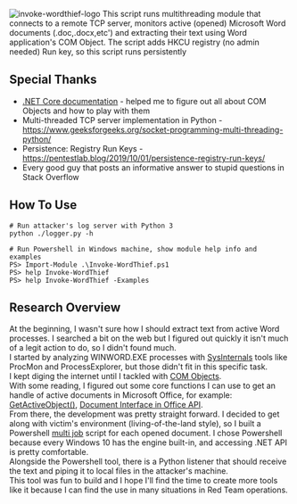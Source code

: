 ![invoke-wordthief-logo](https://user-images.githubusercontent.com/53918129/88349182-ff761900-cd57-11ea-8c44-816844ed76d8.png)
This script runs multithreading module that connects to a remote TCP server,
monitors active (opened) Microsoft Word documents (.doc,.docx,etc') and extracting
their text using Word application's COM Object.
The script adds HKCU registry (no admin needed) Run key, so this script runs persistently
## Special Thanks  
*  [.NET Core documentation](https://docs.microsoft.com/en-us/dotnet/api/?view=netcore-3.1) - helped me to figure out all about COM Objects and how to play with them
* Multi-threaded TCP server implementation in Python - https://www.geeksforgeeks.org/socket-programming-multi-threading-python/
* Persistence: Registry Run Keys - https://pentestlab.blog/2019/10/01/persistence-registry-run-keys/
* Every good guy that posts an informative answer to stupid questions in Stack Overflow
## How To Use
```
# Run attacker's log server with Python 3
python ./logger.py -h

# Run Powershell in Windows machine, show module help info and examples
PS> Import-Module .\Invoke-WordThief.ps1
PS> help Invoke-WordThief
PS> help Invoke-WordThief -Examples
```

## Research Overview
At the beginning, I wasn't sure how I should extract text from active Word processes. I searched a bit on the web but I figured out quickly it isn't much of a legit action to do, so I didn't found much.<br/>I started by analyzing WINWORD.EXE processes with [SysInternals](https://docs.microsoft.com/en-us/sysinternals/) tools like ProcMon and ProcessExplorer, but those didn't fit in this specific task.<br/>
I kept diging the internet until I tackled with [COM Objects](https://docs.microsoft.com/en-us/windows/win32/com/component-object-model--com--portal).<br/>With some reading, I figured out some core functions I can use to get an handle of active documents in Microsoft Office, for example: [GetActiveObject()](https://docs.microsoft.com/en-us/dotnet/api/system.runtime.interopservices.marshal.getactiveobject), [Document Interface in Office API](https://docs.microsoft.com/en-us/dotnet/api/microsoft.office.tools.word.document).<br/>
From there, the development was pretty straight forward. I decided to get along with victim's environment (living-of-the-land style), so I built a Powershell [multi job](https://docs.microsoft.com/en-us/powershell/module/microsoft.powershell.core/start-job) script for each opened document. I chose Powershell because every Windows 10 has the engine built-in, and accessing .NET API is pretty comfortable.<br/>Alongside the Powershell tool, there is a Python listener that should receive the text and piping it to local files in the attacker's machine.<br/>This tool was fun to build and I hope I'll find the time to create more tools like it because I can find the use in many situations in Red Team operations.